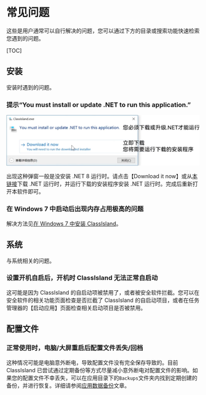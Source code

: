 # 常见问题

这些是用户通常可以自行解决的问题，您可以通过下方的目录或搜索功能快速检索您遇到的问题。

[TOC]

## 安装

安装时遇到的问题。

### 提示“You must install or update .NET to run this application.”

![1723087458369](image/faq/1723087458369.png)

出现这种弹窗一般是没安装 .NET 8 运行时。请点击【Download it now】或从[本链接](https://dotnet.microsoft.com/zh-cn/download/dotnet/thank-you/runtime-desktop-8.0.7-windows-x64-installer)下载 .NET 运行时，并运行下载的安装程序安装 .NET 运行时。完成后重新打开本软件即可。

### 在 Windows 7 中启动后出现内存占用极高的问题

解决方法见[在 Windows 7 中安装 ClassIsland](./setup.md#检查系统需求)。

## 系统

与系统相关的问题。

### 设置开机自启后，开机时 ClassIsland 无法正常自启动

这可能是因为 ClassIsland 的自启动项被禁用了，或者被安全软件拦截。您可以在安全软件的相关功能页面检查是否拦截了 ClassIsland 的自启动项目，或者在任务管理器的【启动应用】页面检查相关启动项目是否被禁用。

## 配置文件

### 正常使用时，电脑/大屏重启后配置文件丢失/回档

这种情况可能是电脑意外断电，导致配置文件没有完全保存导致的。目前 ClassIsland 已尝试通过定期备份等方式尽量减小意外断电对配置文件的影响。如果您的配置文件不幸丢失，可以在应用目录下的`Backups`文件夹内找到定期创建的备份，并进行恢复。详细请参阅[应用数据备份](./backup.md#恢复备份)文章。
